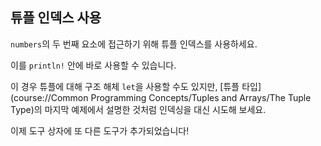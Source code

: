 ## 튜플 인덱스 사용

`numbers`의 두 번째 요소에 접근하기 위해 튜플 인덱스를 사용하세요.

이를 `println!` 안에 바로 사용할 수 있습니다.

<div class="hint">

  이 경우 튜플에 대해 구조 해체 <code>let</code>을 사용할 수도 있지만, [튜플 타입](course://Common Programming Concepts/Tuples and Arrays/The Tuple Type)의 마지막 예제에서 설명한 것처럼 인덱싱을 대신 시도해 보세요.

  이제 도구 상자에 또 다른 도구가 추가되었습니다!
</div>